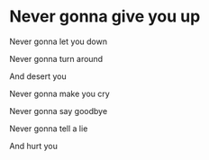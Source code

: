 # Never gonna give you up
Never gonna let you down

Never gonna turn around

And desert you

Never gonna make you cry

Never gonna say goodbye

Never gonna tell a lie

And hurt you
